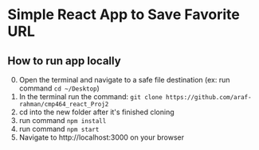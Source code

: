 # Simple React App to Save Favorite URL

## How to run app locally
0) Open the terminal and navigate to a safe file destination (ex: run command `cd ~/Desktop`)
1) In the terminal run the command: `git clone https://github.com/araf-rahman/cmp464_react_Proj2`
2) cd into the new folder after it's finished cloning
3) run command `npm install`
4) run command `npm start`
5) Navigate to http://localhost:3000 on your browser